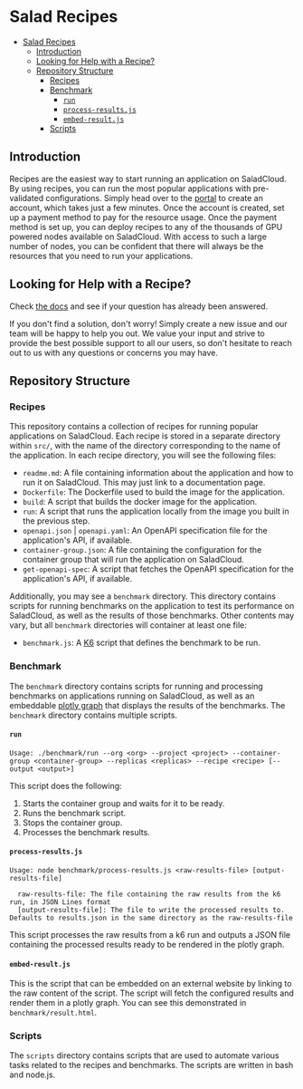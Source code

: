 # Salad Recipes

- [Salad Recipes](#salad-recipes)
  - [Introduction](#introduction)
  - [Looking for Help with a Recipe?](#looking-for-help-with-a-recipe)
  - [Repository Structure](#repository-structure)
    - [Recipes](#recipes)
    - [Benchmark](#benchmark)
      - [`run`](#run)
      - [`process-results.js`](#process-resultsjs)
      - [`embed-result.js`](#embed-resultjs)
    - [Scripts](#scripts)


## Introduction

Recipes are the easiest way to start running an application on SaladCloud. By using recipes, you can run the most popular applications with pre-validated configurations. Simply head over to the [portal](https://portal.salad.com/) to create an account, which takes just a few minutes. Once the account is created, set up a payment method to pay for the resource usage. Once the payment method is set up, you can deploy recipes to any of the thousands of GPU powered nodes available on SaladCloud. With access to such a large number of nodes, you can be confident that there will always be the resources that you need to run your applications.

## Looking for Help with a Recipe?

Check [the docs](https://docs.salad.com/products/recipes/overview) and see if your question has already been answered.

If you don't find a solution, don't worry! Simply create a new issue and our team will be happy to help you out. We value your input and strive to provide the best possible support to all our users, so don't hesitate to reach out to us with any questions or concerns you may have.

## Repository Structure

### Recipes

This repository contains a collection of recipes for running popular applications on SaladCloud. Each recipe is stored in a separate directory within `src/`, with the name of the directory corresponding to the name of the application. In each recipe directory, you will see the following files:

- `readme.md`: A file containing information about the application and how to run it on SaladCloud. This may just link to a documentation page.
- `Dockerfile`: The Dockerfile used to build the image for the application.
- `build`: A script that builds the docker image for the application.
- `run`: A script that runs the application locally from the image you built in the previous step.
- `openapi.json` | `openapi.yaml`: An OpenAPI specification file for the application's API, if available.
- `container-group.json`: A file containing the configuration for the container group that will run the application on SaladCloud.
- `get-openapi-spec`: A script that fetches the OpenAPI specification for the application's API, if available.

Additionally, you may see a `benchmark` directory. This directory contains scripts for running benchmarks on the application to test its performance on SaladCloud, as well as the results of those benchmarks. Other contents may vary, but all `benchmark` directories will container at least one file:

- `benchmark.js`: A [K6](https://k6.io/) script that defines the benchmark to be run.

### Benchmark

The `benchmark` directory contains scripts for running and processing benchmarks on applications running on SaladCloud, as well as an embeddable [plotly graph](https://plotly.com/graphing-libraries/) that displays the results of the benchmarks. The `benchmark` directory contains multiple scripts.

#### `run`

```text
Usage: ./benchmark/run --org <org> --project <project> --container-group <container-group> --replicas <replicas> --recipe <recipe> [--output <output>]
```

This script does the following:

1. Starts the container group and waits for it to be ready.
2. Runs the benchmark script.
3. Stops the container group.
4. Processes the benchmark results.

#### `process-results.js`

```text
Usage: node benchmark/process-results.js <raw-results-file> [output-results-file]

  raw-results-file: The file containing the raw results from the k6 run, in JSON Lines format
  [output-results-file]: The file to write the processed results to. Defaults to results.json in the same directory as the raw-results-file
```

This script processes the raw results from a k6 run and outputs a JSON file containing the processed results ready to be rendered in the plotly graph.

#### `embed-result.js`

This is the script that can be embedded on an external website by linking to the raw content of the script. The script will fetch the configured results and render them in a plotly graph. You can see this demonstrated in `benchmark/result.html`.

### Scripts

The `scripts` directory contains scripts that are used to automate various tasks related to the recipes and benchmarks. The scripts are written in bash and node.js.